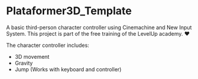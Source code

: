 # Plataformer3D_Template
A basic third-person character controller using Cinemachine and New Input System.
This project is part of the free training of the LevelUp academy. ❤️

The character controller includes:
- 3D movement
- Gravity
- Jump
(Works with keyboard and controller)
